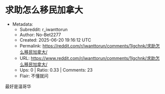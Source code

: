 # 求助怎么移民加拿大

- Metadata:
  - Subreddit: r_iwanttorun
  - Author: No-Bet2277
  - Created: 2025-06-20 19:16:12 UTC
  - Permalink: https://reddit.com/r/iwanttorun/comments/1lgchnk/求助怎么移民加拿大/
  - URL: https://www.reddit.com/r/iwanttorun/comments/1lgchnk/求助怎么移民加拿大/
  - Ups: 0 | Ratio: 0.33 | Comments: 23
  - Flair: 不懂就问


最好是温哥华

